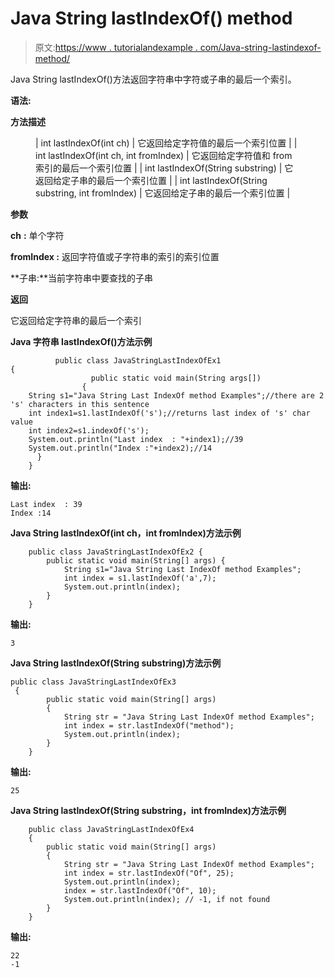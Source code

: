 # Java String lastIndexOf() method

> 原文:[https://www . tutorialandexample . com/Java-string-lastindexof-method/](https://www.tutorialandexample.com/java-string-lastindexof-method/)

Java String lastIndexOf()方法返回字符串中字符或子串的最后一个索引。

**语法:**

**方法描述**

<figure class="wp-block-table">

| int lastIndexOf(int ch) | 它返回给定字符值的最后一个索引位置 |
| int lastIndexOf(int ch, int fromIndex) | 它返回给定字符值和 from 索引的最后一个索引位置 |
| int lastIndexOf(String substring) | 它返回给定子串的最后一个索引位置 |
| int lastIndexOf(String substring, int fromIndex) | 它返回给定子串的最后一个索引位置 |

</figure>

**参数**

**ch** **:** 单个字符

**fromIndex :** 返回字符值或子字符串的索引的索引位置

**子串:**当前字符串中要查找的子串

**返回**

它返回给定字符串的最后一个索引

**Java 字符串 lastIndexOf()方法示例**

```
          public class JavaStringLastIndexOfEx1
{ 
                  public static void main(String args[])
                { 
    String s1="Java String Last IndexOf method Examples";//there are 2 's' characters in this sentence 
    int index1=s1.lastIndexOf('s');//returns last index of 's' char value 
    int index2=s1.indexOf('s');
    System.out.println("Last index  : "+index1);//39
    System.out.println("Index :"+index2);//14
      }      
    }
```

**输出:**

```
Last index  : 39
Index :14
```

**Java String lastIndexOf(int ch，int fromIndex)方法示例**

```
    public class JavaStringLastIndexOfEx2 { 
        public static void main(String[] args) { 
            String s1="Java String Last IndexOf method Examples";
            int index = s1.lastIndexOf('a',7); 
            System.out.println(index);       
        } 
    }
```

**输出:**

```
3
```

**Java String lastIndexOf(String substring)方法示例**

```
public class JavaStringLastIndexOfEx3
 { 
        public static void main(String[] args)
        {          
            String str = "Java String Last IndexOf method Examples"; 
            int index = str.lastIndexOf("method"); 
            System.out.println(index);       
        } 
    }
```

**输出:**

```
25
```

**Java String lastIndexOf(String substring，int fromIndex)方法示例**

```
    public class JavaStringLastIndexOfEx4
    { 
        public static void main(String[] args)
        {          
            String str = "Java String Last IndexOf method Examples"; 
            int index = str.lastIndexOf("Of", 25); 
            System.out.println(index); 
            index = str.lastIndexOf("Of", 10); 
            System.out.println(index); // -1, if not found       
        } 
    }
```

**输出:**

```
22
-1
```